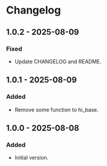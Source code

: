 # Changelog

## 1.0.2 - 2025-08-09

### Fixed

- Update CHANGELOG and README.

## 1.0.1 - 2025-08-09

### Added

- Remove some function to hi_base.

## 1.0.0 - 2025-08-08

### Added

- Initial version.
